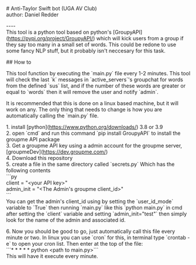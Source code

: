 \# Anti-Taylor Swift bot (UGA AV Club)  
author: Daniel Redder

\----  
This tool is a python tool based on python's \[GroupyAPI\](https://pypi.org/project/GroupyAPI/) which will kick users from a group if they say too many in a small set of words. This could be redone to use some fancy NLP stuff, but it probably isn't neccesary for this task.

\## How to

This tool function by executing the \`main.py\` file every 1-2 minutes. This tool will check the last \`k\` messages in \`active\_servers\`'s groupchat for words from the defined \`sus\` list, and if the number of these words are greater or equal to \`words\` then it will remove the user and notify \`admin\`.

It is recommended that this is done on a linux based machine, but it will work on any. The only thing that needs to change is how you are automatically calling the \`main.py\` file.

1\. install \[python\](https://www.python.org/downloads/) 3.8 or 3.9  
2\. open \`cmd\` and run this command \`pip install GroupyAPI\` to install the groupme API package  
3\. Get a groupme API key using a admin account for the groupme server, \[groupmeDev\](https://dev.groupme.com/)  
4\. Download this repository  
5\. create a file in the same directory called \`secrets.py\` Which has the following contents  
\`\`\`py  
client = "\<your API key>"  
admin\_init = "\<The Admin's groupme client\_id>"  
\`\`\`  
You can get the admin's client\_id using by setting the \`user\_id\_mode\` variable to \`True\` then running \`main.py\` like this \`python main.py\` in cmd after setting the \`client\` variable and setting \`admin\_init="test"\` then simply look for the name of the admin and associated id.

6\. Now you should be good to go, just automatically call this file every minute or two. In linux you can use \`cron\` for this, in terminal type \`crontab -e\` to open your cron list. Then enter at the top of the file:  
\`\`\`\* \* \* \* \* python \<path to main.py>\`\`\`   
This will have it execute every minute.
